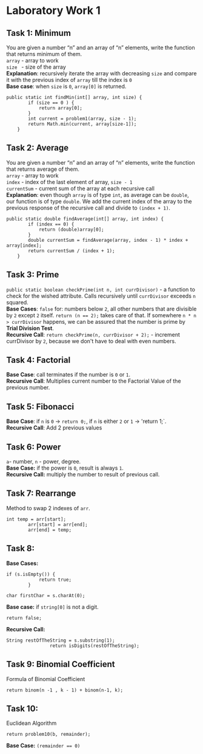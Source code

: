 # Laboratory Work 1
## Task 1: Minimum
You are given a number “n” and an array of “n” elements, write the function that returns minimum of them. \
`array` - array to work \
`size ` - size of the array \
**Explanation**: recursively iterate the array with decreasing `size` and compare it with the previous index of `array` till the index is `0` \
**Base case**: when `size` is `0`, `array[0]` is returned.
```
public static int findMin(int[] array, int size) {
        if (size == 0 ) {
            return array[0];
        }
        int current = problem1(array, size - 1);
        return Math.min(current, array[size-1]);
    }
```
## Task 2: Average
You are given a number “n” and an array of “n” elements, write the function that returns average of them.\
`array` - array to work \
`index` - index of the last element of array, `size - 1` \
`currentSum` - current sum of the array at each recursive call \
**Explanation**: even though `array` is of type `int`, as average can be `double`, our function is of type `double`. We add the current index of the array to the previous response of the recursive call and divide to `(index + 1)`. 
```
public static double findAverage(int[] array, int index) {
        if (index == 0) {
            return (double)array[0];
        }
        double currentSum = findAverage(array, index - 1) * index + array[index];
        return currentSum / (index + 1);
    }
```
## Task 3: Prime
`public static boolean checkPrime(int n, int currDivisor)` - a function to check for the wished attribute. Calls recursively until `currDivisor` exceeds `n` squared.\
**Base Cases**: `false` for: numbers below `2`, all other numbers that are divisible by `2` except `2` itself. `return (n == 2);` takes care of that. If somewhere `n * n > currDivisor` happens, we can be assured that the number is prime by **Trial Division Test**.\
**Recursive Call**: `return checkPrime(n, currDivisor + 2);` - increment currDivisor by `2`, because we don't have to deal with even numbers.
## Task 4: Factorial
**Base Case**: call terminates if the number is `0` or `1`.\
**Recursive Call**: Multiplies current number to the Factorial Value of the previous number.
## Task 5: Fibonacci
**Base Case**: if `n` is `0` -> `return 0;`, if `n` is either `2` or `1` -> 'return 1;`.\
**Recursive Call**: Add 2 previous values
## Task 6: Power
`a`- number, `n` - power, degree.\
**Base Case:** if the power is `0`, result is always `1`.\
**Recursive Call:** multiply the number to result of previous call.
## Task 7: Rearrange
Method to swap 2 indexes of `arr`.
```
int temp = arr[start];
        arr[start] = arr[end];
        arr[end] = temp;
```
## Task 8: 
**Base Cases:**
```
if (s.isEmpty()) {
            return true;
        }
```
```
char firstChar = s.charAt(0);
```
**Base case:** if `string[0]` is not a digit.
```
return false;
```
**Recursive Call:** 
```
String restOfTheString = s.substring(1);
                return isDigits(restOfTheString);
```
## Task 9: Binomial Coefficient
Formula of Binomial Coefficient
```
return binom(n -1 , k - 1) + binom(n-1, k);
```
## Task 10: 
Euclidean Algorithm
```
return problem10(b, remainder);
```
**Base Case:** `(remainder == 0)`
